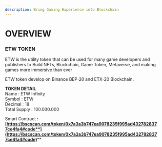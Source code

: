 ```yaml
---
description: Bring Gaming Experience into Blockchain
---
```


# OVERVIEW

### ETW TOKEN

ETW is the utility token that can be used for many game developers and publishers to Build NFTs, Blockchain, Game Token, Metaverse, and making games more immersive than ever

ETW token develop on Binance BEP-20 and ETX-20 Blockchain.

**TOKEN DETAIL**\
Name   : ETW Infinity\
Symbol  : ETW\
Decimal : 18\
Total Supply : 100.000.000

Smart Contract **:**[**https://bscscan.com/token/0x7a3a3b747ea9078235f995ad4327828377ce4fa4#code**](https://bscscan.com/token/0x7a3a3b747ea9078235f995ad4327828377ce4fa4#code)****
